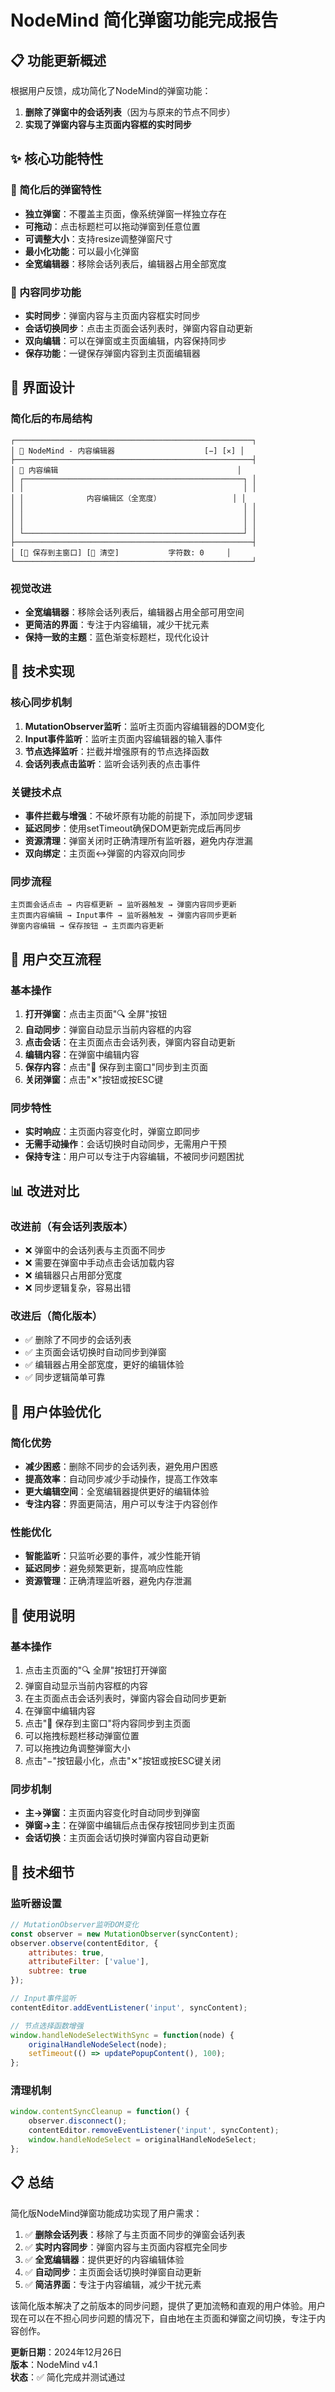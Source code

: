 # NodeMind 简化弹窗功能完成报告

## 📋 功能更新概述

根据用户反馈，成功简化了NodeMind的弹窗功能：
1. **删除了弹窗中的会话列表**（因为与原来的节点不同步）
2. **实现了弹窗内容与主页面内容框的实时同步**

## ✨ 核心功能特性

### 🎯 简化后的弹窗特性
- **独立弹窗**：不覆盖主页面，像系统弹窗一样独立存在
- **可拖动**：点击标题栏可以拖动弹窗到任意位置
- **可调整大小**：支持resize调整弹窗尺寸
- **最小化功能**：可以最小化弹窗
- **全宽编辑器**：移除会话列表后，编辑器占用全部宽度

### 📝 内容同步功能
- **实时同步**：弹窗内容与主页面内容框实时同步
- **会话切换同步**：点击主页面会话列表时，弹窗内容自动更新
- **双向编辑**：可以在弹窗或主页面编辑，内容保持同步
- **保存功能**：一键保存弹窗内容到主页面编辑器

## 🎨 界面设计

### 简化后的布局结构
```
┌─────────────────────────────────────────────────────┐
│ 📝 NodeMind - 内容编辑器                    [−] [✕] │
├─────────────────────────────────────────────────────┤
│ 📝 内容编辑                                        │
│ ┌─────────────────────────────────────────────────┐ │
│ │                                                 │ │
│ │              内容编辑区（全宽度）                │ │
│ │                                                 │ │
│ │                                                 │ │
│ │                                                 │ │
│ └─────────────────────────────────────────────────┘ │
├─────────────────────────────────────────────────────┤
│ [💾 保存到主窗口] [🧹 清空]           字符数: 0     │
└─────────────────────────────────────────────────────┘
```

### 视觉改进
- **全宽编辑器**：移除会话列表后，编辑器占用全部可用空间
- **更简洁的界面**：专注于内容编辑，减少干扰元素
- **保持一致的主题**：蓝色渐变标题栏，现代化设计

## 🔧 技术实现

### 核心同步机制
1. **MutationObserver监听**：监听主页面内容编辑器的DOM变化
2. **Input事件监听**：监听主页面内容编辑器的输入事件
3. **节点选择监听**：拦截并增强原有的节点选择函数
4. **会话列表点击监听**：监听会话列表的点击事件

### 关键技术点
- **事件拦截与增强**：不破坏原有功能的前提下，添加同步逻辑
- **延迟同步**：使用setTimeout确保DOM更新完成后再同步
- **资源清理**：弹窗关闭时正确清理所有监听器，避免内存泄漏
- **双向绑定**：主页面↔弹窗的内容双向同步

### 同步流程
```
主页面会话点击 → 内容框更新 → 监听器触发 → 弹窗内容同步更新
主页面内容编辑 → Input事件 → 监听器触发 → 弹窗内容同步更新
弹窗内容编辑 → 保存按钮 → 主页面内容更新
```

## 🔄 用户交互流程

### 基本操作
1. **打开弹窗**：点击主页面"🔍 全屏"按钮
2. **自动同步**：弹窗自动显示当前内容框的内容
3. **点击会话**：在主页面点击会话列表，弹窗内容自动更新
4. **编辑内容**：在弹窗中编辑内容
5. **保存内容**：点击"💾 保存到主窗口"同步到主页面
6. **关闭弹窗**：点击"✕"按钮或按ESC键

### 同步特性
- **实时响应**：主页面内容变化时，弹窗立即同步
- **无需手动操作**：会话切换时自动同步，无需用户干预
- **保持专注**：用户可以专注于内容编辑，不被同步问题困扰

## 📊 改进对比

### 改进前（有会话列表版本）
- ❌ 弹窗中的会话列表与主页面不同步
- ❌ 需要在弹窗中手动点击会话加载内容
- ❌ 编辑器只占用部分宽度
- ❌ 同步逻辑复杂，容易出错

### 改进后（简化版本）
- ✅ 删除了不同步的会话列表
- ✅ 主页面会话切换时自动同步到弹窗
- ✅ 编辑器占用全部宽度，更好的编辑体验
- ✅ 同步逻辑简单可靠

## 🎯 用户体验优化

### 简化优势
- **减少困惑**：删除不同步的会话列表，避免用户困惑
- **提高效率**：自动同步减少手动操作，提高工作效率
- **更大编辑空间**：全宽编辑器提供更好的编辑体验
- **专注内容**：界面更简洁，用户可以专注于内容创作

### 性能优化
- **智能监听**：只监听必要的事件，减少性能开销
- **延迟同步**：避免频繁更新，提高响应性能
- **资源管理**：正确清理监听器，避免内存泄漏

## 📝 使用说明

### 基本操作
1. 点击主页面的"🔍 全屏"按钮打开弹窗
2. 弹窗自动显示当前内容框的内容
3. 在主页面点击会话列表时，弹窗内容会自动同步更新
4. 在弹窗中编辑内容
5. 点击"💾 保存到主窗口"将内容同步到主页面
6. 可以拖拽标题栏移动弹窗位置
7. 可以拖拽边角调整弹窗大小
8. 点击"−"按钮最小化，点击"✕"按钮或按ESC键关闭

### 同步机制
- **主→弹窗**：主页面内容变化时自动同步到弹窗
- **弹窗→主**：在弹窗中编辑后点击保存按钮同步到主页面
- **会话切换**：主页面会话切换时弹窗内容自动更新

## 🔮 技术细节

### 监听器设置
```javascript
// MutationObserver监听DOM变化
const observer = new MutationObserver(syncContent);
observer.observe(contentEditor, {
    attributes: true,
    attributeFilter: ['value'],
    subtree: true
});

// Input事件监听
contentEditor.addEventListener('input', syncContent);

// 节点选择函数增强
window.handleNodeSelectWithSync = function(node) {
    originalHandleNodeSelect(node);
    setTimeout(() => updatePopupContent(), 100);
};
```

### 清理机制
```javascript
window.contentSyncCleanup = function() {
    observer.disconnect();
    contentEditor.removeEventListener('input', syncContent);
    window.handleNodeSelect = originalHandleNodeSelect;
};
```

## 📋 总结

简化版NodeMind弹窗功能成功实现了用户需求：

1. ✅ **删除会话列表**：移除了与主页面不同步的弹窗会话列表
2. ✅ **实时内容同步**：弹窗内容与主页面内容框完全同步
3. ✅ **全宽编辑器**：提供更好的内容编辑体验
4. ✅ **自动同步**：主页面会话切换时弹窗自动更新
5. ✅ **简洁界面**：专注于内容编辑，减少干扰元素

该简化版本解决了之前版本的同步问题，提供了更加流畅和直观的用户体验。用户现在可以在不担心同步问题的情况下，自由地在主页面和弹窗之间切换，专注于内容创作。

**更新日期**：2024年12月26日  
**版本**：NodeMind v4.1  
**状态**：✅ 简化完成并测试通过 